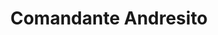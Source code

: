 ---
title: Comandante Andresito
url: /comandante-andresito/
latitude: -25.676
longitude: -54.042
---